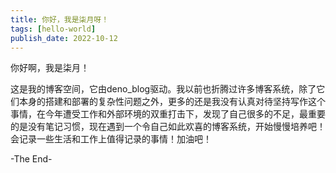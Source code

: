 ```yaml
---
title: 你好，我是柒月呀！
tags: [hello-world]
publish_date: 2022-10-12
---
```


你好啊，我是柒月！

这是我的博客空间，它由deno_blog驱动。我以前也折腾过许多博客系统，除了它们本身的搭建和部署的复杂性问题之外，更多的还是我没有认真对待坚持写作这个事情，在今年遭受工作和外部环境的双重打击下，发现了自己很多的不足，最重要的是没有笔记习惯，现在遇到一个令自己如此欢喜的博客系统，开始慢慢培养吧！会记录一些生活和工作上值得记录的事情！加油吧！

-The End-